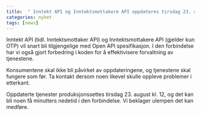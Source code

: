 ```yaml
---
title:  " Inntekt API og Inntektsmottakere API oppdateres tirsdag 23. august"
categories: nyhet
tags: [news]
---
```


Inntekt API (tidl. Inntektsmottaker API) og Inntektsmottakere API (gjelder kun OTP) vil snart bli tilgjengelige med Open API spesifikasjon. I den forbindelse har vi også gjort forbedring i koden for å effektivisere forvaltning av tjenestene. 

Konsumentene skal ikke bli påvirket av oppdateringene, og tjenestene skal fungere som før. Ta kontakt dersom noen likevel skulle oppleve problemer i etterkant.

Oppdaterte tjenester produksjonssettes tirsdag 23. august kl. 12, og det kan bli noen få minutters nedetid i den forbindelse. Vi beklager ulempen det kan medføre.
